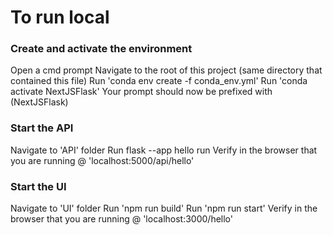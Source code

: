 # To run local

### Create and activate the environment
Open a cmd prompt
Navigate to the root of this project (same directory that contained this file)
Run 'conda env create -f conda_env.yml'
Run 'conda activate NextJSFlask'
Your prompt should now be prefixed with (NextJSFlask)

### Start the API
Navigate to 'API' folder
Run flask --app hello run
Verify in the browser that you are running @ 'localhost:5000/api/hello'

### Start the UI
Navigate to 'UI' folder
Run 'npm run build'
Run 'npm run start'
Verify in the browser that you are running @ 'localhost:3000/hello'

